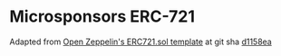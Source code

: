 # Microsponsors ERC-721

Adapted from [Open Zeppelin's ERC721.sol template](https://github.com/OpenZeppelin/openzeppelin-contracts/blob/master/contracts/token/ERC721) at git sha [d1158ea](https://github.com/OpenZeppelin/openzeppelin-contracts/commit/d1158ea68c597075a5aec4a77a9c16f061beffd3)


